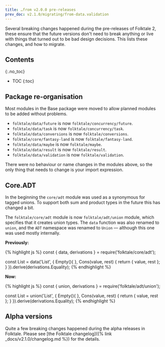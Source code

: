 ```yaml
---
title: …from v2.0.0 pre-releases
prev_doc: v2.1.0/migrating/from-data.validation
---
```


Several breaking changes happened during the pre-releases of Folktale 2, these ensure that the future versions don't need to break anything or live with things that turned out to be bad design decisions. This lists these changes, and how to migrate.


## Contents
{:.no_toc}

* TOC
{:toc}


## Package re-organisation

Most modules in the Base package were moved to allow planned modules to be added without problems.

  - `folktale/data/future` is now `folktale/concurrency/future`.
  - `folktale/data/task` is now `folktale/concurrency/task`.
  - `folktale/data/conversions` is now `folktale/conversions`.
  - `folktale/core/fantasy-land` is now `folktale/fantasy-land`.
  - `folktale/data/maybe` is now `folktale/maybe`.
  - `folktale/data/result` is now `folktale/result`.
  - `folktale/data/validation` is now `folktale/validation`.

There were no behaviour or name changes in the modules above, so the only thing that needs to change is your import expression.


## Core.ADT

In the beginning the `core/adt` module was used as a synonymous for tagged unions. To support both sum and product types in the future this has changed a bit.

The `folktale/core/adt` module is now `folktale/adt/union` module, which specifies that it creates union types. The `data` function was also renamed to `union`, and the `ADT` namespace was renamed to `Union` — although this one was used mostly internally.

**Previously:**

{% highlight js %}
const { data, derivations } = require('folktale/core/adt');

const List = data('List', {
  Empty(){ },
  Cons(value, rest) {
    return { value, rest };
  }
}).derive(derivations.Equality);
{% endhighlight %}

**Now:**

{% highlight js %}
const { union, derivations } = require('folktale/adt/union');

const List = union('List', {
  Empty(){ },
  Cons(value, rest) {
    return { value, rest };
  }
}).derive(derivations.Equality);
{% endhighlight %}


## Alpha versions

Quite a few breaking changes happened during the alpha releases in Folktale. Please see [the Folktale changelog]({% link _docs/v2.1.0/changelog.md %}) for the details.